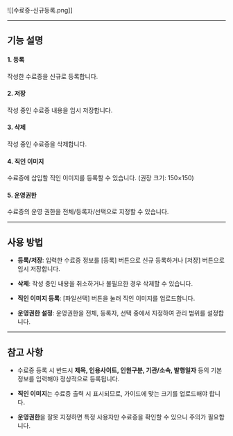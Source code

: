 ![[수료증-신규등록.png]]

---
## 기능 설명

#### 1. 등록

작성한 수료증을 신규로 등록합니다.

#### 2. 저장

작성 중인 수료증 내용을 임시 저장합니다.

#### 3. 삭제

작성 중인 수료증을 삭제합니다.

#### 4. 직인 이미지

수료증에 삽입할 직인 이미지를 등록할 수 있습니다. (권장 크기: 150×150)

#### 5. 운영권한

수료증의 운영 권한을 전체/등록자/선택으로 지정할 수 있습니다.

---

## 사용 방법

- **등록/저장**: 입력한 수료증 정보를 [등록] 버튼으로 신규 등록하거나 [저장] 버튼으로 임시 저장합니다.
    
- **삭제**: 작성 중인 내용을 취소하거나 불필요한 경우 삭제할 수 있습니다.
    
- **직인 이미지 등록**: [파일선택] 버튼을 눌러 직인 이미지를 업로드합니다.
    
- **운영권한 설정**: 운영권한을 전체, 등록자, 선택 중에서 지정하여 관리 범위를 설정합니다.
    

---

## 참고 사항

- 수료증 등록 시 반드시 **제목, 인용사이트, 인원구분, 기관/소속, 발행일자** 등의 기본 정보를 입력해야 정상적으로 등록됩니다.
    
- **직인 이미지**는 수료증 출력 시 표시되므로, 가이드에 맞는 크기를 업로드해야 합니다.
    
- **운영권한**을 잘못 지정하면 특정 사용자만 수료증을 확인할 수 있으니 주의가 필요합니다.